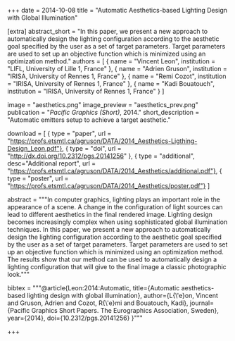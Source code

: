 +++
date = 2014-10-08
title = "Automatic Aesthetics-based Lighting Design with Global Illumination"

[extra]
abstract_short = "In this paper, we present a new approach to automatically design the lighting configuration according to the aesthetic goal specified by the user as a set of target parameters. Target parameters are used to set up an objective function which is minimized using an optimization method."
authors = [
    { name = "Vincent Leon", institution = "LIFL, University of Lille 1, France" }, 
    { name = "Adrien Gruson", institution = "IRISA, University of Rennes 1, France" },
    { name = "Remi Cozot", institution = "IRISA, University of Rennes 1, France" },
    { name = "Kadi Bouatouch", institution = "IRISA, University of Rennes 1, France" }
]

image = "aesthetics.png"
image_preview = "aesthetics_prev.png"
publication = "*Pacific Graphics (Short)*, 2014."
short_description = "Automatic emitters setup to achieve a target aesthetic."

download = [
    { type = "paper", url = "https://profs.etsmtl.ca/agruson/DATA/2014_Aesthetics-Ligthing-Design_Leon.pdf"},
    { type = "doi", url = "http://dx.doi.org/10.2312/pgs.20141256" },
    { type = "additional", desc="Additional report", url = "https://profs.etsmtl.ca/agruson/DATA/2014_Aesthetics/additional.pdf"},
    { type = "poster", url = "https://profs.etsmtl.ca/agruson/DATA/2014_Aesthetics/poster.pdf"}
]

abstract = """In computer graphics, lighting plays an important role in the appearance of a scene. A change in the configuration of light sources can lead to different aesthetics in the final rendered image. Lighting design becomes increasingly complex when using sophisticated global illumination techniques. In this paper, we present a new approach to automatically design the lighting configuration according to the aesthetic goal specified by the user as a set of target parameters. Target parameters are used to set up an objective function which is minimized using an optimization method.  The results show that our method can be used to automatically design a lighting configuration that will give to the final image a classic photographic look."""

bibtex = """@article{Leon:2014:Automatic,
  title={Automatic aesthetics-based lighting design with global illumination},
  author={L{\\'e}on, Vincent and Gruson, Adrien and Cozot, R{\\'e}mi and Bouatouch, Kadi},
  journal={Pacific Graphics Short Papers. The Eurographics Association, Sweden},
  year={2014},
  doi={10.2312/pgs.20141256}
}"""

+++
